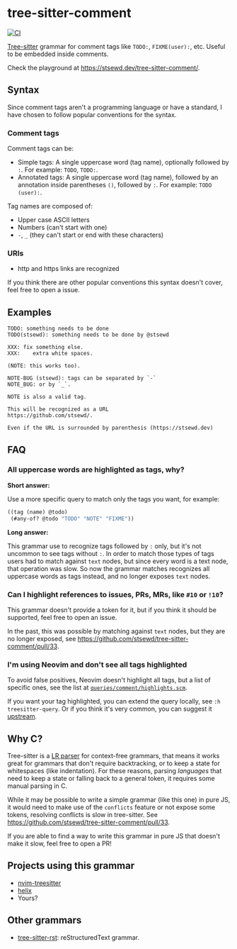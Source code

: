 # tree-sitter-comment

[![CI](https://github.com/stsewd/tree-sitter-comment/workflows/CI/badge.svg)](https://github.com/stsewd/tree-sitter-comment/actions?query=workflow%3ACI+branch%3Amaster)

[Tree-sitter](https://github.com/tree-sitter/tree-sitter) grammar for comment tags like `TODO:`, `FIXME(user):`, etc.
Useful to be embedded inside comments.

Check the playground at <https://stsewd.dev/tree-sitter-comment/>.

## Syntax

Since comment tags aren't a programming language or have a standard,
I have chosen to follow popular conventions for the syntax.

### Comment tags

Comment tags can be:

- Simple tags: A single uppercase word (tag name), optionally followed by `:`.
  For example: `TODO`, `TODO:`.
- Annotated tags: A single uppercase word (tag name), followed by an annotation inside parentheses `()`, followed by `:`.
  For example:  `TODO (user):`.

Tag names are composed of:

- Upper case ASCII letters
- Numbers (can't start with one)
- `-`, `_` (they can't start or end with these characters)

### URIs

* http and https links are recognized

If you think there are other popular conventions this syntax doesn't cover,
feel free to open a issue.

## Examples

```
TODO: something needs to be done
TODO(stsewd): something needs to be done by @stsewd

XXX: fix something else.
XXX:    extra white spaces.

(NOTE: this works too).

NOTE-BUG (stsewd): tags can be separated by `-`
NOTE_BUG: or by `_`.

NOTE is also a valid tag.

This will be recognized as a URL
https://github.com/stsewd/.

Even if the URL is surrounded by parenthesis (https://stsewd.dev)
```

## FAQ

### All uppercase words are highlighted as tags, why?

**Short answer:**

Use a more specific query to match only the tags you want, for example:

```scm
((tag (name) @todo)
 (#any-of? @todo "TODO" "NOTE" "FIXME"))
```

**Long answer:**

This grammar use to recognize tags followed by `:` only, but it's not uncommon to see tags without `:`.
In order to match those types of tags users had to match against `text` nodes,
but since every word is a text node, that operation was slow.
So now the grammar matches recognizes all uppercase words as tags instead,
and no longer exposes `text` nodes.

### Can I highlight references to issues, PRs, MRs, like `#10` or `!10`?

This grammar doesn't provide a token for it,
but if you think it should be supported, feel free to open an issue.

In the past, this was possible by matching against `text` nodes,
but they are no longer exposed, see https://github.com/stsewd/tree-sitter-comment/pull/33.

### I'm using Neovim and don't see all tags highlighted

To avoid false positives, Neovim doesn't highlight all tags,
but a list of specific ones,
see the list at [`queries/comment/highlights.scm`](https://github.com/nvim-treesitter/nvim-treesitter/blob/master/queries/comment/highlights.scm).

If you want your tag highlighted, you can extend the query locally, see `:h treesitter-query`.
Or if you think it's very common, you can suggest it [upstream](https://github.com/nvim-treesitter/nvim-treesitter).

## Why C?

Tree-sitter is a [LR parser](https://en.wikipedia.org/wiki/LR_parser) for context-free grammars,
that means it works great for grammars that don't require backtracking,
or to keep a state for whitespaces (like indentation).
For these reasons, parsing _languages_ that need to keep a state or falling back to a general token,
it requires some manual parsing in C.

While it may be possible to write a simple grammar (like this one) in pure JS,
it would need to make use of the `conflicts` feature or not expose some tokens,
resolving conflicts is slow in tree-sitter.
See https://github.com/stsewd/tree-sitter-comment/pull/33.

If you are able to find a way to write this grammar in pure JS that doesn't make it slow, feel free to open a PR!

## Projects using this grammar

- [nvim-treesitter](https://github.com/nvim-treesitter/nvim-treesitter)
- [helix](https://github.com/helix-editor/helix)
- Yours?

## Other grammars

- [tree-sitter-rst](https://github.com/stsewd/tree-sitter-rst): reStructuredText grammar.
